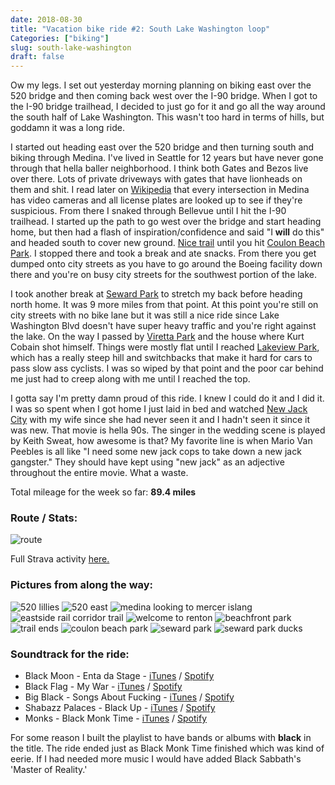 ```yaml
---
date: 2018-08-30
title: "Vacation bike ride #2: South Lake Washington loop"
Categories: ["biking"]
slug: south-lake-washington
draft: false
---
```

Ow my legs. I set out yesterday morning planning on biking east over the 520 bridge and then coming back west over the I-90 bridge. When I got to the I-90 bridge trailhead, I decided to just go for it and go all the way around the south half of Lake Washington. This wasn't too hard in terms of hills, but goddamn it was a long ride. 

I started out heading east over the 520 bridge and then turning south and biking through Medina. I've lived in Seattle for 12 years but have never gone through that hella baller neighborhood. I think both Gates and Bezos live over there. Lots of private driveways with gates that have lionheads on them and shit. I read later on [Wikipedia](https://en.wikipedia.org/wiki/Medina,_Washington) that every intersection in Medina has video cameras and all license plates are looked up to see if they're suspicious. From there I snaked through Bellevue until I hit the I-90 trailhead. I started up the path to go west over the bridge and start heading home, but then had a flash of inspiration/confidence and said "I **will** do this" and headed south to cover new ground. [Nice trail](https://kingcountyparks.org/2018/08/13/trail-spotlight-eastside-rail-corridor/) until you hit [Coulon Beach Park](https://rentonwa.gov/city_hall/community_services/parks_and_trails/find_a_park_or_trail/gene_coulon_memorial_beach_park). I stopped there and took a break and ate snacks. From there you get dumped onto city streets as you have to go around the Boeing facility down there and you're on busy city streets for the southwest portion of the lake.

I took another break at [Seward Park](https://www.seattle.gov/parks/find/parks/seward-park) to stretch my back before heading north home. It was 9 more miles from that point. At this point you're still on city streets with no bike lane but it was still a nice ride since Lake Washington Blvd doesn't have super heavy traffic and you're right against the lake. On the way I passed by [Viretta Park](https://en.wikipedia.org/wiki/Viretta_Park) and the house where Kurt Cobain shot himself. Things were mostly flat until I reached [Lakeview Park](https://www.seattle.gov/parks/find/parks/lakeview-park), which has a really steep hill and switchbacks that make it hard for cars to pass slow ass cyclists. I was so wiped by that point and the poor car behind me just had to creep along with me until I reached the top.

I gotta say I'm pretty damn proud of this ride. I knew I could do it and I did it. I was so spent when I got home I just laid in bed and watched [New Jack City](https://en.wikipedia.org/wiki/New_Jack_City) with my wife since she had never seen it and I hadn't seen it since it was new. That movie is hella 90s. The singer in the wedding scene is played by Keith Sweat, how awesome is that? My favorite line is when Mario Van Peebles is all like "I need some new jack cops to take down a new jack gangster." They should have kept using "new jack" as an adjective throughout the entire movie. What a waste.

Total mileage for the week so far: **89.4 miles**

### Route / Stats:

![route](/images/IMG_1851.jpg)

Full Strava activity [here.](https://www.strava.com/activities/1806235335)

### Pictures from along the way:

![520 lillies](/images/IMG_1821.JPG)
![520 east](/images/IMG_1822.JPG)
![medina looking to mercer islang](/images/IMG_1827.JPG)
![eastside rail corridor trail](/images/IMG_1830.JPG)
![welcome to renton](/images/IMG_1832.JPG)
![beachfront park](/images/IMG_1836.JPG)
![trail ends](/images/IMG_1838.JPG)
![coulon beach park](/images/IMG_1840.JPG)
![seward park](/images/IMG_1844.JPG)
![seward park ducks](/images/IMG_1847.JPG)

### Soundtrack for the ride:

* Black Moon - Enta da Stage - [iTunes](https://itunes.apple.com/us/album/enta-da-stage/14141230) / [Spotify](https://open.spotify.com/album/6WqXR9PUGCCQe26QDL5gY3)
* Black Flag - My War - [iTunes](https://itunes.apple.com/us/album/my-war/117618702) / [Spotify](https://open.spotify.com/album/17j1kW5y6yHlY5vaBFijbR)
* Big Black - Songs About Fucking - [iTunes](https://itunes.apple.com/us/album/songs-about-f-g/443085887) / [Spotify](https://open.spotify.com/album/0XKBAGuu9V11zeUfWZcmer)
* Shabazz Palaces - Black Up - [iTunes](https://itunes.apple.com/us/album/black-up/669854622) / [Spotify](https://open.spotify.com/album/6xmJwIZr8GXrSTiYa9UYXG)
* Monks - Black Monk Time - [iTunes](https://itunes.apple.com/us/album/black-monk-time/668699145) / [Spotify](https://open.spotify.com/album/7h0NNvwsiA0WuWJ5xpDdcJ)

For some reason I built the playlist to have bands or albums with **black** in the title. The ride ended just as Black Monk Time finished which was kind of eerie. If I had needed more music I would have added Black Sabbath's 'Master of Reality.'
